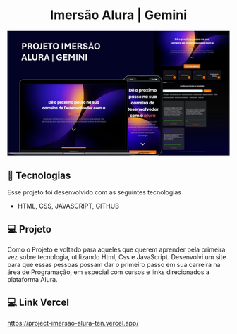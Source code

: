<h1 align="center">Imersão Alura | Gemini</h1>

<img src="github/previewAlura.jpg">

## 🚀 Tecnologias

Esse projeto foi desenvolvido com as seguintes tecnologias

- HTML, CSS, JAVASCRIPT, GITHUB

## 💻 Projeto

Como o Projeto e voltado para aqueles que querem aprender pela primeira vez sobre tecnologia, utilizando Html, Css e JavaScript. Desenvolvi um site para que essas pessoas possam dar o primeiro passo em sua carreira na área de Programação, em especial com cursos e links direcionados a plataforma Alura.

## 💻 Link Vercel

https://project-imersao-alura-ten.vercel.app/